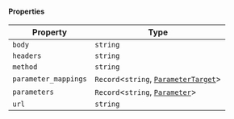 #### Properties

| Property                                             | Type                                                        |
| ---------------------------------------------------- | ----------------------------------------------------------- |
| <a id="body"></a> `body`                             | `string`                                                    |
| <a id="headers"></a> `headers`                       | `string`                                                    |
| <a id="method"></a> `method`                         | `string`                                                    |
| <a id="parameter_mappings"></a> `parameter_mappings` | `Record`<`string`, [`ParameterTarget`](ParameterTarget.md)> |
| <a id="parameters"></a> `parameters`                 | `Record`<`string`, [`Parameter`](Parameter.md)>             |
| <a id="url"></a> `url`                               | `string`                                                    |
